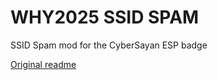 # WHY2025 SSID SPAM

SSID Spam mod for the CyberSayan ESP badge

[Original readme](https://github.com/CyberSaiyanIT/why2025-badge)